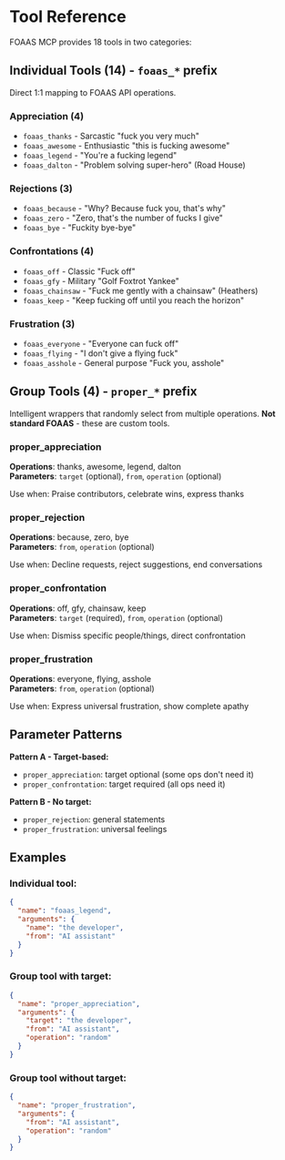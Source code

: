 # Tool Reference

FOAAS MCP provides 18 tools in two categories:

## Individual Tools (14) - `foaas_*` prefix

Direct 1:1 mapping to FOAAS API operations.

### Appreciation (4)
- `foaas_thanks` - Sarcastic "fuck you very much"
- `foaas_awesome` - Enthusiastic "this is fucking awesome"
- `foaas_legend` - "You're a fucking legend"
- `foaas_dalton` - "Problem solving super-hero" (Road House)

### Rejections (3)
- `foaas_because` - "Why? Because fuck you, that's why"
- `foaas_zero` - "Zero, that's the number of fucks I give"
- `foaas_bye` - "Fuckity bye-bye"

### Confrontations (4)
- `foaas_off` - Classic "Fuck off"
- `foaas_gfy` - Military "Golf Foxtrot Yankee"
- `foaas_chainsaw` - "Fuck me gently with a chainsaw" (Heathers)
- `foaas_keep` - "Keep fucking off until you reach the horizon"

### Frustration (3)
- `foaas_everyone` - "Everyone can fuck off"
- `foaas_flying` - "I don't give a flying fuck"
- `foaas_asshole` - General purpose "Fuck you, asshole"

## Group Tools (4) - `proper_*` prefix

Intelligent wrappers that randomly select from multiple operations. **Not standard FOAAS** - these are custom tools.

### proper_appreciation
**Operations**: thanks, awesome, legend, dalton  
**Parameters**: `target` (optional), `from`, `operation` (optional)

Use when: Praise contributors, celebrate wins, express thanks

### proper_rejection  
**Operations**: because, zero, bye  
**Parameters**: `from`, `operation` (optional)

Use when: Decline requests, reject suggestions, end conversations

### proper_confrontation
**Operations**: off, gfy, chainsaw, keep  
**Parameters**: `target` (required), `from`, `operation` (optional)

Use when: Dismiss specific people/things, direct confrontation

### proper_frustration
**Operations**: everyone, flying, asshole  
**Parameters**: `from`, `operation` (optional)

Use when: Express universal frustration, show complete apathy

## Parameter Patterns

**Pattern A - Target-based:**
- `proper_appreciation`: target optional (some ops don't need it)
- `proper_confrontation`: target required (all ops need it)

**Pattern B - No target:**
- `proper_rejection`: general statements
- `proper_frustration`: universal feelings

## Examples

### Individual tool:
```json
{
  "name": "foaas_legend",
  "arguments": {
    "name": "the developer",
    "from": "AI assistant"
  }
}
```

### Group tool with target:
```json
{
  "name": "proper_appreciation",
  "arguments": {
    "target": "the developer",
    "from": "AI assistant",
    "operation": "random"
  }
}
```

### Group tool without target:
```json
{
  "name": "proper_frustration",
  "arguments": {
    "from": "AI assistant",
    "operation": "random"
  }
}
```
